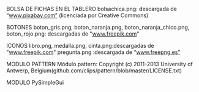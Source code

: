 BOLSA DE FICHAS EN EL TABLERO
  bolsachica.png: descargada de “www.pixabay.com” (licenciada por Creative Commons) 


BOTONES
    boton_gris.png, boton_naranja.png, boton_naranja_chico.png, boton_rojo.png: descargadas de "www.freepik.com"


ICONOS
    libro.png, medalla.png, cinta.png:descargadas de "www.freepik.com"
    pregunta.png :descargada de “www.freepng.es” 
    
  
MODULO PATTERN
  Módulo pattern: Copyright (c) 2011-2013 University of Antwerp, Belgium(github.com/clips/pattern/blob/master/LICENSE.txt)
  
MODULO PySimpleGui
  
  
